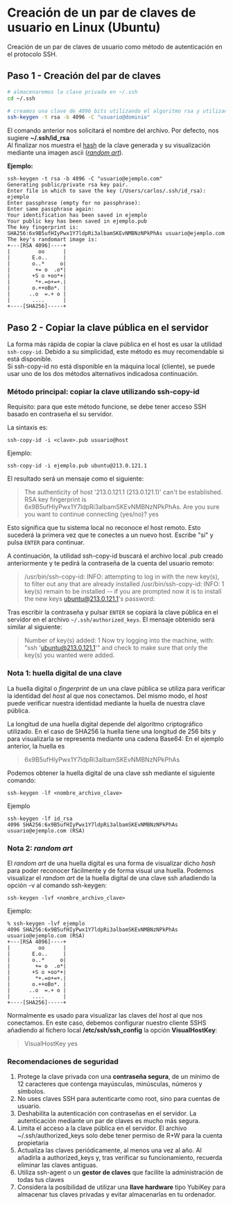 # Creación de un par de claves de usuario en Linux (Ubuntu)
Creación de un par de claves de usuario como método de autenticación en el protocolo SSH.


## Paso 1 - Creación del par de claves
```bash
# almacenaremos la clave privada en ~/.ssh
cd ~/.ssh
```
```bash 
# creamos una clave de 4096 bits utilizando el algoritmo rsa y utilizando nuestra direccion email como etiqueta 
ssh-keygen -t rsa -b 4096 -C "usuario@dominio"
```
El comando anterior nos solicitará el nombre del archivo. Por defecto, nos sugiere **~/.ssh/id_rsa**  
Al finalizar nos muestra el [hash](#nota-1-huella-digital-de-una-clave) de la clave generada y su visualización mediante una imagen ascii ([*random art*](#nota-2-ramdom-art)).

**Ejemplo:** 
```
ssh-keygen -t rsa -b 4096 -C "usuario@ejemplo.com"
Generating public/private rsa key pair.
Enter file in which to save the key (/Users/carlos/.ssh/id_rsa): ejemplo
Enter passphrase (empty for no passphrase): 
Enter same passphrase again: 
Your identification has been saved in ejemplo
Your public key has been saved in ejemplo.pub
The key fingerprint is:
SHA256:6x9B5ufHIyPwx1Y7ldpRi3albamSKEvNMBNzNPkPhAs usuario@ejemplo.com
The key's randomart image is:
+---[RSA 4096]----+
|         oo      |
|       E.o..     |
|       o..*     o|
|        += o  .o*|
|       +S o +oo*+|
|        *+.=o+=+.|
|       o.++oBo*. |
|      ..o  =.+ o |
|       ....      |
+----[SHA256]-----+
```


## Paso 2 - Copiar la clave pública en el servidor

La forma más rápida de copiar la clave pública en el host es usar la utilidad `ssh-copy-id`. 
Debido a su simplicidad, este método es muy recomendable si está disponible.   
Si ssh-copy-id no está disponible en la máquina local (cliente), se puede usar uno de los dos métodos alternativos indicadosa continuación.

### Método principal: copiar la clave utilizando ssh-copy-id
Requisito: para que este método funcione, se debe tener acceso SSH basado en contraseña el su servidor.

La sintaxis es:
```
ssh-copy-id -i <clave>.pub usuario@host 
```

Ejemplo:

```
ssh-copy-id -i ejemplo.pub ubuntu@213.0.121.1  
```

El resultado será un mensaje como el siguiente:

>The authenticity of host '213.0.121.1 (213.0.121.1)' can't be established.  
>RSA key fingerprint is 6x9B5ufHIyPwx1Y7ldpRi3albamSKEvNMBNzNPkPhAs. 
>Are you sure you want to continue connecting (yes/no)? yes

Esto significa que tu sistema local no reconoce el host remoto. Esto sucederá la primera vez que te conectes a un nuevo host. Escribe "sí" y pulsa `ENTER` para continuar.

A continuación, la utilidad ssh-copy-id buscará el archivo local <clave>.pub creado anteriormente y te pedirá la contraseña de la cuenta del usuario remoto:


>/usr/bin/ssh-copy-id: INFO: attempting to log in with the new key(s), to filter out any that are already installed
>/usr/bin/ssh-copy-id: INFO: 1 key(s) remain to be installed -- if you are prompted now it is to install the new keys
>ubuntu@213.0.121.1's password:

Tras escribir la contraseña y pulsar `ENTER` se copiará la clave pública en el servidor en el archivo `~/.ssh/authorized_keys`.
El mensaje obtenido será similar al siguiente:
>Number of key(s) added: 1
>Now try logging into the machine, with:   "ssh 'ubuntu@213.0.121.1'"
>and check to make sure that only the key(s) you wanted were added.
  
  

### Nota 1: huella digital de una clave
La huella digital o *fingerprint* de un una clave pública se utiliza para verificar la identidad del *host* al que nos conectamos.
Del mismo modo, el *host* puede verificar nuestra identidad mediante la huella de nuestra clave pública.

La longitud de una huella digital depende del algoritmo criptográfico utilizado. 
En el caso de SHA256 la huella tiene una longitud de 256 bits y para visualizarla se representa mediante una cadena Base64:
En el ejemplo anterior, la huella es 
>6x9B5ufHIyPwx1Y7ldpRi3albamSKEvNMBNzNPkPhAs 

Podemos obtener la huella digital de una clave ssh mediante el siguiente comando:
```
ssh-keygen -lf <nombre_archivo_clave>
```
Ejemplo
```
ssh-keygen -lf id_rsa
4096 SHA256:6x9B5ufHIyPwx1Y7ldpRi3albamSKEvNMBNzNPkPhAs usuario@ejemplo.com (RSA)
```

### Nota 2: *random art*

El *random art* de una huella digital es una forma de visualizar dicho *hash* para poder reconocer fácilmente y de forma visual una huella. 
Podemos visualizar el *random art* de la huella digital de una clave ssh añadiendo la opción -v al comando ssh-keygen:

```
ssh-keygen -lvf <nombre_archivo_clave>
```
Ejemplo:

```
% ssh-keygen -lvf ejemplo
4096 SHA256:6x9B5ufHIyPwx1Y7ldpRi3albamSKEvNMBNzNPkPhAs usuario@ejemplo.com (RSA)
+---[RSA 4096]----+
|         oo      |
|       E.o..     |
|       o..*     o|
|        += o  .o*|
|       +S o +oo*+|
|        *+.=o+=+.|
|       o.++oBo*. |
|      ..o  =.+ o |
|       ....      |
+----[SHA256]-----+

```

Normalmente es usado para visualizar las claves del *host* al que nos conectamos. En este caso, debemos configurar nuestro cliente SSHS añadiendo al fichero local **/etc/ssh/ssh_config** la opción **VisualHostKey**:

>VisualHostKey yes

### Recomendaciones de seguridad
1. Protege la clave privada con una **contraseña segura**, de un mínimo de 12 caracteres que contenga mayúsculas, minúsculas, números y símbolos.
2. No uses claves SSH para autenticarte como root, sino para cuentas de usuario.
3. Deshabilita la autenticación con contraseñas en el servidor. La autenticación mediante un par de claves es mucho más segura.
4. Limita el acceso a la clave pública en el servidor. El archivo ~/.ssh/authorized_keys solo debe tener permiso de R+W para la cuenta propietaria
5. Actualiza las claves periódicamente, al menos una vez al año. Al añadirla a authorized_keys y, tras verificar su funcionamiento, recuerda eliminar las claves antiguas.
6. Utiliza ssh-agent o un **gestor de claves** que facilite la administración de todas tus claves
7. Considera la posibilidad de utilizar una **llave hardware** tipo YubiKey para almacenar tus claves privadas y evitar almacenarlas en tu ordenador.
